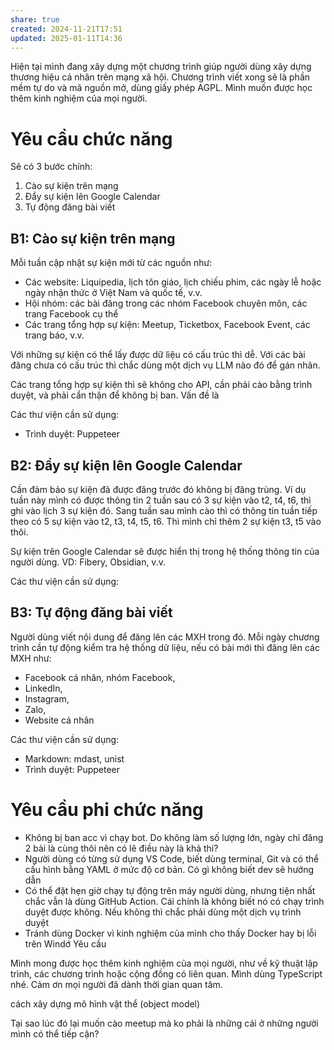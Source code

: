 ```yaml
---
share: true
created: 2024-11-21T17:51
updated: 2025-01-11T14:36
---
```

Hiện tại mình đang xây dựng một chương trình giúp người dùng xây dựng thương hiệu cá nhân trên mạng xã hội. Chương trình viết xong sẽ là phần mềm tự do và mã nguồn mở, dùng giấy phép AGPL. Mình muốn được học thêm kinh nghiệm của mọi người. 

# Yêu cầu chức năng
Sẽ có 3 bước chính:
1. Cào sự kiện trên mạng
2. Đẩy sự kiện lên Google Calendar
3. Tự động đăng bài viết

## B1: Cào sự kiện trên mạng
Mỗi tuần cập nhật sự kiện mới từ các nguồn như:
- Các website: Liquipedia, lịch tôn giáo, lịch chiếu phim, các ngày lễ hoặc ngày nhận thức ở Việt Nam và quốc tế, v.v.
- Hội nhóm: các bài đăng trong các nhóm Facebook chuyên môn, các trang Facebook cụ thể
- Các trang tổng hợp sự kiện: Meetup, Ticketbox, Facebook Event, các trang báo, v.v.

Với những sự kiện có thể lấy được dữ liệu có cấu trúc thì dễ. Với các bài đăng chưa có cấu trúc thì chắc dùng một dịch vụ LLM nào đó để gán nhãn.

Các trang tổng hợp sự kiện thì sẽ không cho API, cần phải cào bằng trình duyệt, và phải cẩn thận để không bị ban. Vấn đề là 

Các thư viện cần sử dụng:
- Trình duyệt: Puppeteer

## B2: Đẩy sự kiện lên Google Calendar
Cần đảm bảo sự kiện đã được đăng trước đó không bị đăng trùng. Ví dụ tuần này mình có được thông tin 2 tuần sau có 3 sự kiện vào t2, t4, t6, thì ghi vào lịch 3 sự kiện đó. Sang tuần sau mình cào thì có thông tin tuần tiếp theo có 5 sự kiện vào t2, t3, t4, t5, t6. Thì mình chỉ thêm 2 sự kiện t3, t5 vào thôi.

Sự kiện trên Google Calendar sẽ được hiển thị trong hệ thống thông tin của người dùng. VD: Fibery, Obsidian, v.v.

Các thư viện cần sử dụng:

## B3: Tự động đăng bài viết
Người dùng viết nội dung để đăng lên các MXH trong đó. Mỗi ngày chương trình cần tự động kiểm tra hệ thống dữ liệu, nếu có bài mới thì đăng lên các MXH như:
- Facebook cá nhân, nhóm Facebook,
- LinkedIn,
- Instagram,
- Zalo,
- Website cá nhân

Các thư viện cần sử dụng:
- Markdown: mdast, unist 
- Trình duyệt: Puppeteer

# Yêu cầu phi chức năng
- Không bị ban acc vì chạy bot. Do không làm số lượng lớn, ngày chỉ đăng 2 bài là cùng thôi nên có lẽ điều này là khả thi?
- Người dùng có từng sử dụng VS Code, biết dùng terminal, Git và có thể cấu hình bằng YAML ở mức độ cơ bản. Có gì không biết dev sẽ hướng dẫn
- Có thể đặt hẹn giờ chạy tự động trên máy người dùng, nhưng tiện nhất chắc vẫn là dùng GitHub Action. Cái chính là không biết nó có chạy trình duyệt được không. Nếu không thì chắc phải dùng một dịch vụ trình duyệt
- Tránh dùng Docker vì kinh nghiệm của mình cho thấy Docker hay bị lỗi trên Windớ
 Yêu cầu

Mình mong được học thêm kinh nghiệm của mọi người, như về kỹ thuật lập trình, các chương trình hoặc cộng đồng có liên quan. Mình dùng TypeScript nhé. Cảm ơn mọi người đã dành thời gian quan tâm.

cách xây dựng mô hình vật thể (object model)


Tại sao lúc đó lại muốn cào meetup mà ko phải là những cái ở những người mình có thể tiếp cận?



